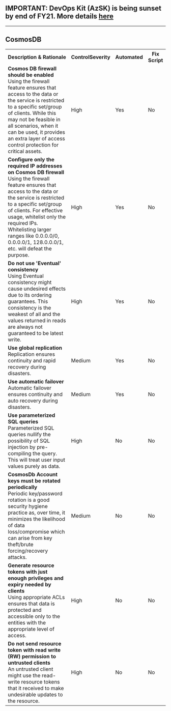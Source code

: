 ## IMPORTANT: DevOps Kit (AzSK) is being sunset by end of FY21. More details [here](../../../ReleaseNotes/AzSKSunsetNotice.md)
----------------------------------------------

<html>
<head>

</head><body>
<H2>CosmosDB</H2><table><tr><th>Description & Rationale</th><th>ControlSeverity</th><th>Automated</th><th>Fix Script</th></tr><tr><td><b>Cosmos DB firewall should be enabled</b><br/>Using the firewall feature ensures that access to the data or the service is restricted to a specific set/group of clients. While this may not be feasible in all scenarios, when it can be used, it provides an extra layer of access control protection for critical assets.</td><td>High</td><td>Yes</td><td>No</td></tr><tr><td><b>Configure only the required IP addresses on Cosmos DB firewall</b><br/>Using the firewall feature ensures that access to the data or the service is restricted to a specific set/group of clients. For effective usage, whitelist only the required IPs. Whitelisting larger ranges like 0.0.0.0/0, 0.0.0.0/1, 128.0.0.0/1, etc. will defeat the purpose.</td><td>High</td><td>Yes</td><td>No</td></tr><tr><td><b>Do not use 'Eventual' consistency</b><br/>Using Eventual consistency might cause undesired effects due to its ordering guarantees. This consistency is the weakest of all and the values returned in reads are always not guaranteed to be latest write.</td><td>High</td><td>Yes</td><td>No</td></tr><tr><td><b>Use global replication</b><br/>Replication ensures continuity and rapid recovery during disasters.</td><td>Medium</td><td>Yes</td><td>No</td></tr><tr><td><b>Use automatic failover</b><br/>Automatic failover ensures continuity and auto recovery during disasters.</td><td>Medium</td><td>Yes</td><td>No</td></tr><tr><td><b>Use parameterized SQL queries</b><br/>Parameterized SQL queries nullify the possibility of SQL injection by pre-compiling the query. This will treat user input values purely as data.</td><td>High</td><td>No</td><td>No</td></tr><tr><td><b>CosmosDb Account keys must be rotated periodically</b><br/>Periodic key/password rotation is a good security hygiene practice as, over time, it minimizes the likelihood of data loss/compromise which can arise from key theft/brute forcing/recovery attacks.</td><td>Medium</td><td>No</td><td>No</td></tr><tr><td><b>Generate resource tokens with just enough privileges and expiry needed by clients</b><br/>Using appropriate ACLs ensures that data is protected and accessible only to the entities with the appropriate level of access.</td><td>High</td><td>No</td><td>No</td></tr><tr><td><b>Do not send resource token with read write (RW) permission to untrusted clients</b><br/>An untrusted client might use the read-write resource tokens that it received to make undesirable updates to the resource.</td><td>High</td><td>No</td><td>No</td></tr></table>
<table>
</table>
</body></html>
